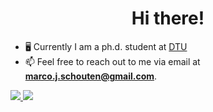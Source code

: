 <h1 align="center">Hi there!</h1>

- 🖥️ Currently I am a ph.d. student at [DTU](https://www.compute.dtu.dk/)
- 📫 Feel free to reach out to me via email at **marco.j.schouten@gmail.com**.

<a href="https://marcoschouten.github.io/">  <img src="https://img.shields.io/badge/GitHub%20Pages-222222?style=for-the-badge&logo=GitHub%20Pages&logoColor=white" /> </a> <a href="https://scholar.google.com/citations?user=SdQ_lIIAAAAJ&hl=en">  <img src="https://img.shields.io/badge/Google%20Scholar-4285F4?style=for-the-badge&logo=google-scholar&logoColor=white" /> </a>





